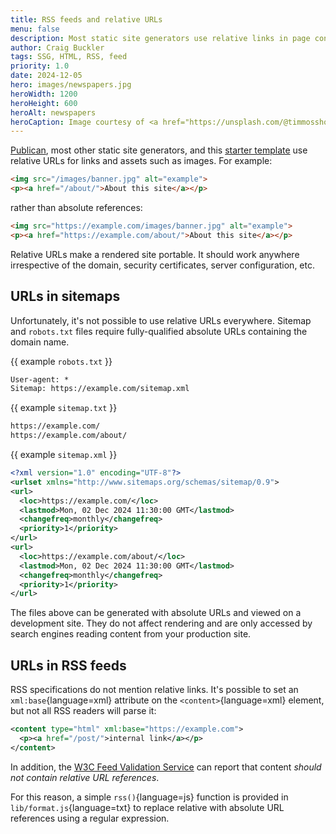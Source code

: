 ```yaml
---
title: RSS feeds and relative URLs
menu: false
description: Most static site generators use relative links in page content, but can these be used in RSS feeds?
author: Craig Buckler
tags: SSG, HTML, RSS, feed
priority: 1.0
date: 2024-12-05
hero: images/newspapers.jpg
heroWidth: 1200
heroHeight: 600
heroAlt: newspapers
heroCaption: Image courtesy of <a href="https://unsplash.com/@timmossholder">Tim Mossholder</a>
---
```


[Publican](https://www.npmjs.com/package/publican), most other static site generators, and this [starter template](--ROOT--) use relative URLs for links and assets such as images. For example:

```html
<img src="/images/banner.jpg" alt="example">
<p><a href="/about/">About this site</a></p>
```

rather than absolute references:

```html
<img src="https://example.com/images/banner.jpg" alt="example">
<p><a href="https://example.com/about/">About this site</a></p>
```

Relative URLs make a rendered site portable. It should work anywhere irrespective of the domain, security certificates, server configuration, etc.


## URLs in sitemaps

Unfortunately, it's not possible to use relative URLs everywhere. Sitemap and `robots.txt` files require fully-qualified absolute URLs containing the domain name.

{{ example `robots.txt` }}

```txt
User-agent: *
Sitemap: https://example.com/sitemap.xml
```

{{ example `sitemap.txt` }}

```txt
https://example.com/
https://example.com/about/
```

{{ example `sitemap.xml` }}

```xml
<?xml version="1.0" encoding="UTF-8"?>
<urlset xmlns="http://www.sitemaps.org/schemas/sitemap/0.9">
<url>
  <loc>https://example.com/</loc>
  <lastmod>Mon, 02 Dec 2024 11:30:00 GMT</lastmod>
  <changefreq>monthly</changefreq>
  <priority>1</priority>
</url>
<url>
  <loc>https://example.com/about/</loc>
  <lastmod>Mon, 02 Dec 2024 11:30:00 GMT</lastmod>
  <changefreq>monthly</changefreq>
  <priority>1</priority>
</url>
```

The files above can be generated with absolute URLs and viewed on a development site. They do not affect rendering and are only accessed by search engines reading content from your production site.


## URLs in RSS feeds

RSS specifications do not mention relative links. It's possible to set an `xml:base`{language=xml} attribute on the `<content>`{language=xml} element, but not all RSS readers will parse it:

```xml
<content type="html" xml:base="https://example.com">
  <p><a href="/post/">internal link</a></p>
</content>
```

In addition, the [W3C Feed Validation Service](https://validator.w3.org/feed/) can report that content *should not contain relative URL references*.

For this reason, a simple `rss()`{language=js} function is provided in `lib/format.js`{language=txt} to replace relative with absolute URL references using a regular expression.

